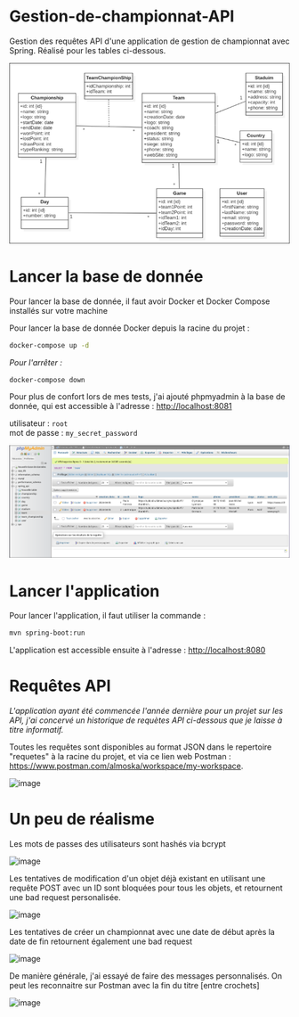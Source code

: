 # Gestion-de-championnat-API

Gestion des requêtes API d'une application de gestion de championnat avec Spring.
Réalisé pour les tables ci-dessous.

![image](assets/p2/db_model.png)

# Lancer la base de donnée

Pour lancer la base de donnée, il faut avoir Docker et Docker Compose installés sur votre machine

Pour lancer la base de donnée Docker depuis la racine du projet : 

```bash
docker-compose up -d
```

*Pour l'arrêter :*

```bash
docker-compose down
```

Pour plus de confort lors de mes tests, j'ai ajouté phpmyadmin à la base de donnée, qui est accessible à l'adresse : [http://localhost:8081](http://localhost:8080)

utilisateur : `root`<br>
mot de passe : `my_secret_password`

![image](assets/p2/phpmyadmin.png)

# Lancer l'application

Pour lancer l'application, il faut utiliser la commande :

```bash
mvn spring-boot:run
```

L'application est accessible ensuite à l'adresse : [http://localhost:8080](http://localhost:8080)


# Requêtes API

*L'application ayant été commencée l'année dernière pour un projet sur les API, j'ai concervé un historique de requètes API ci-dessous que je laisse à titre informatif.*

Toutes les requêtes sont disponibles au format JSON dans le repertoire "requetes" à la racine du projet, et via ce lien web Postman : https://www.postman.com/almoska/workspace/my-workspace.

![image](https://github.com/Alvin-Kita/Gestion-de-championnat-API/assets/117522876/eeb8e8a7-f1b1-4964-a2c7-2c1ef6ab6cd3)

# Un peu de réalisme

Les mots de passes des utilisateurs sont hashés via bcrypt

![image](https://github.com/Alvin-Kita/Gestion-de-championnat-API/assets/117522876/56d70977-26c5-4c02-ac5e-d87ee6e8e74a)


Les tentatives de modification d'un objet déjà existant en utilisant une requête POST avec un ID sont bloquées pour tous les objets, et retournent une bad request personalisée.

![image](https://github.com/Alvin-Kita/Gestion-de-championnat-API/assets/117522876/9a33bf26-29e7-4597-abc4-c22ae1a5f999)


Les tentatives de créer un championnat avec une date de début après la date de fin retournent également une bad request

![image](https://github.com/Alvin-Kita/Gestion-de-championnat-API/assets/117522876/39cb08d5-654b-48e6-9052-f43863eb290e)


De manière générale, j'ai essayé de faire des messages personnalisés. On peut les reconnaitre sur Postman avec la fin du titre [entre crochets]

![image](https://github.com/Alvin-Kita/Gestion-de-championnat-API/assets/117522876/90f6e139-35b5-4659-82b1-b7cc7d54878c)

